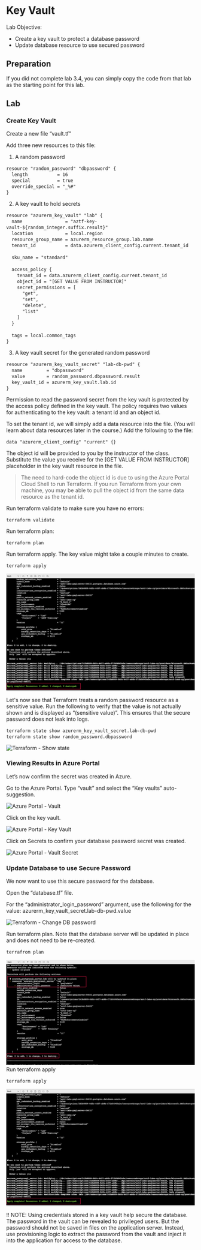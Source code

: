 # Key Vault

Lab Objective:
- Create a key vault to protect a database password
- Update database resource to use secured password

## Preparation

If you did not complete lab 3.4, you can simply copy the code from that lab as the starting point for this lab.

## Lab

### Create Key Vault

Create a new file “vault.tf”

Add three new resources to this file:

1. A random password
```
resource "random_password" "dbpassword" {
  length           = 16
  special          = true
  override_special = "_%#"
}
```

2. A key vault to hold secrets
```
resource "azurerm_key_vault" "lab" {
  name                = "aztf-key-vault-${random_integer.suffix.result}"
  location            = local.region
  resource_group_name = azurerm_resource_group.lab.name
  tenant_id           = data.azurerm_client_config.current.tenant_id

  sku_name = "standard"

  access_policy {
    tenant_id = data.azurerm_client_config.current.tenant_id
    object_id = "[GET VALUE FROM INSTRUCTOR]"
    secret_permissions = [
      "get",
      "set",
      "delete",
      "list"
    ]
  }

  tags = local.common_tags
}
```

3. A key vault secret for the generated random password
```
resource "azurerm_key_vault_secret" "lab-db-pwd" {
  name         = "dbpassword"
  value        = random_password.dbpassword.result
  key_vault_id = azurerm_key_vault.lab.id
}
```

Permission to read the password secret from the key vault is protected by the access policy defined in the key vault.  The policy requires two values for authenticating to the key vault: a tenant id and an object id.

To set the tenant id, we will simply add a data resource into the file.  (You will learn about data resources later in the course.)  Add the following to the file:
```
data "azurerm_client_config" "current" {}
```

The object id will be provided to you by the instructor of the class.  Substitute the value you receive for the [GET VALUE FROM INSTRUCTOR] placeholder in the key vault resource in the file.

> The need to hard-code the object id is due to using the Azure Portal Cloud Shell to run Terraform.  If you run Terraform from your own machine, you may be able to pull the object id from the same data resource as the tenant id.

Run terraform validate to make sure you have no errors:
```
terraform validate
```

Run terraform plan:
```
terraform plan
```

Run terraform apply.  The key value might take a couple minutes to create.
```
terraform apply
```

![Terraform - Apply vault addition](./images/tf-apply-vault.png "Terraform - Apply vault addition")

Let's now see that Terraform treats a random password resource as a sensitive value. Run the following to verify that the value is not actually shown and is displayed as “(sensitive value)”.  This ensures that the secure password does not leak into logs.

```
terraform state show azurerm_key_vault_secret.lab-db-pwd
terraform state show random_password.dbpassword
```

![Terraform - Show state](./images/tf-state-show.png "Terraform - Show state")

### Viewing Results in Azure Portal

Let’s now confirm the secret was created in Azure.

Go to the Azure Portal.  Type “vault” and select the “Key vaults” auto-suggestion.

![Azure Portal - Vault](./images/az-vault.png "Azure Portal - Vault")

Click on the key vault.

![Azure Portal - Key Vault](./images/az-key-vault.png "Azure Portal - Key Vault")

Click on Secrets to confirm your database password secret was created.

![Azure Portal - Vault Secret](./images/az-secret.png "Azure Portal - Vault Secret")

### Update Database to use Secure Password

We now want to use this secure password for the database.

Open the “database.tf” file.

For the “administrator_login_password” argument, use the following for the value:  azurerm_key_vault_secret.lab-db-pwd.value

![Terraform - Change DB password](./images/tf-change-pw.png "Terraform - Change DB password")

Run terraform plan.  Note that the database server will be updated in place and does not need to be re-created.
```
terrafrom plan
```
![Terraform Plan - Key vault](./images/tf-plan-key-vault.png "Terraform Plan - Key vault")
Run terraform apply
```
terraform apply
```

![Terraform - Apply DB pw change](./images/tf-apply-change-pw.png "Terraform - Apply DB pw change")

:bangbang: NOTE:  Using credentials stored in a key vault help secure the database.  The password in the vault can be revealed to privileged users.  But the password should not be saved in files on the application server.  Instead, use provisioning logic to extract the password from the vault and inject it into the application for access to the database.
